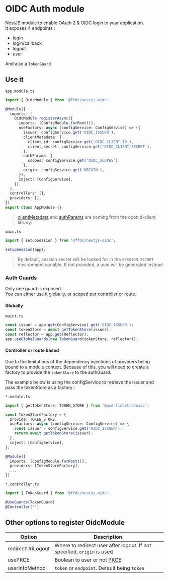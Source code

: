 # OIDC Auth module

NestJS module to enable OAuth 2 & OIDC login to your application.\
It exposes 4 endpoints :

- login
- login/callback
- logout
- user

And also a `TokenGuard`

## Use it

`app.module.ts`

```typescript
import { OidcModule } from '@ffdc/nestjs-oidc';

@Module({
  imports: [
    OidcModule.registerAsync({
      imports: [ConfigModule.forRoot()],
      useFactory: async (configService: ConfigService) => ({
        issuer: configService.get('OIDC_ISSUER'),
        clientMetadata: {
          client_id: configService.get('OIDC_CLIENT_ID'),
          client_secret: configService.get('OIDC_CLIENT_SECRET'),
        },
        authParams: {
          scopes: configService.get('OIDC_SCOPES'),
        },
        origin: configService.get('ORIGIN'),
      }),
      inject: [ConfigService],
    }),
  ],
  controllers: [],
  providers: [],
})
export class AppModule {}
```

> [clientMetadata](https://github.com/panva/node-openid-client/blob/master/docs/README.md#new-clientmetadata-jwks-options) and [authParams](https://github.com/panva/node-openid-client/blob/master/docs/README.md#clientauthorizationurlparameters) are coming from the openid-client library.

`main.ts`

```typescript
import { setupSession } from '@ffdc/nestjs-oidc';

setupSession(app);
```

> By default, session secret will be looked for in the `SESSION_SECRET` environment variable. If not provided, a uuid will be generated instead

### Auth Guards

Only one guard is exposed. \
You can either use it globally, or scoped per controller or route.

#### Globally

`maint.ts`

```typescript
const issuer = app.get(ConfigService).get('OIDC_ISSUER');
const tokenStore = await getTokenStore(issuer);
const reflector = app.get(Reflector);
app.useGlobalGuards(new TokenGuard(tokenStore, reflector));
```

#### Controller or route based

Due to the limitations of the dependency injections of providers being bound to a module context.
Because of this, you will need to create a factory to provide the `tokenStore` to the authGuard.

The example below is using the configService to retrieve the issuer and pass the tokenStore as a factory :

`*.module.ts`

```typescript
import { getTokenStore, TOKEN_STORE } from '@uxd-finastra/oidc';

const TokenStoreFactory = {
  provide: TOKEN_STORE,
  useFactory: async (configService: ConfigService) => {
    const issuer = configService.get('OIDC_ISSUER');
    return await getTokenStore(issuer);
  },
  inject: [ConfigService],
};

@Module({
  imports: [ConfigModule.forRoot()],
  providers: [TokenStoreFactory],
  ...
})
```

`*.controller.ts`

```typescript
import { TokenGuard } from '@ffdc/nestjs-oidc';

@UseGuards(TokenGuard)
@Controller('')
```

## Other options to register OidcModule

| Option            | Description                                                             |
| ----------------- | ----------------------------------------------------------------------- |
| redirectUriLogout | Where to redirect user after logout. If not specified, `origin` is used |
| usePKCE           | Boolean to user or not [PKCE](https://oauth.net/2/pkce/)                |
| userInfoMethod    | `token` or `endpoint`. Default being `token`                            |
